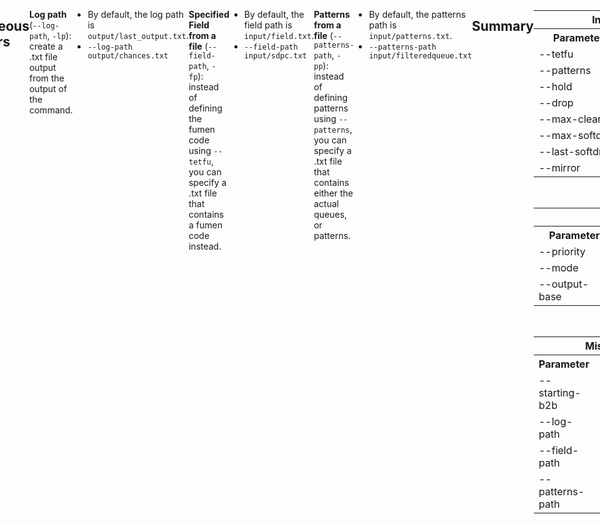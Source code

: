 ```yaml
---
title: "Solution Finder: Cover"
tags:
- Solution Finder
- Guide
---
```

<meta name="description" content="Documentation for solution finder's cover command">
<style>
header{max-width: 700px; left: 50%; transform: translateX(-50%); padding: 0 2em;}
body{display: flex; justify-content: center;}
.singlePage{width: -webkit-fill-available; max-width: 700px;}
</style>

[[sfinder/|Solution Finder's]] **Cover** command outputs the probability of setting up/building a **specified field** (or multiple), given a specified **pattern**. This output is written in both the terminal and the specified **log path**.
```YAML {title="Command Structure"}
java -jar sfinder.jar cover --tetfu <fumen> --patterns <pattern>
```
```YAML {title="Shorthand Command Structure"}
java -jar sfinder.jar cover -t <fumen> -p <pattern>
```
```YAML {title="Specifying Multiple Fumens"}
java -jar sfinder.jar cover -t <fumen> <fumen> -p <pattern>
```
___
## Input Parameters
**Specified Field(s)** (`--tetfu`, `--t`): the [[sfinder/fumen editor#Fumen Code|fumen code(s)]] that sfinder begins working with. If not specified, the file `field.txt` in the `input` folder is used. Input multiple fumens for fields by separating the fumens with spaces.
- **Mirror** (--mirror, -m): Whether or not to include the mirrors for all inputted fumens. The outputs will mark mirrored `fumen` inputs as `fumen#mirror`.
	- The default is `false`.
	- `--mirror true`

**Patterns** (`--patterns`, `-p`): Determines the queues checked by sfinder. Read more about this parameter [[sfinder/parameter patterns|here]].
- **Hold** (`--hold`, `-H`): Specify whether or not a hold slot is usable.
	- By default, it is `use`.
	- `--H use` or `--H avoid`
- **Drop** (`--drop`, `-d`): Specify what movements are usable.
	- By default, it uses `softdrop`. 

{{< sfinder-parameters/drop t-spin-table="true" >}}

- **Last Softdrop** (`--last-softdrop`, `-l`): Allows the last nth pieces to use softdrop regardless of the value of `--drop`.

**Mode** (`--mode`, `--M`): specifying the condition by which cover will return as successful or failed.
- **Max Clear Line** (`--clear-line`, `-c`): Specify the number of line clears cover may use. 
	- By default, it is `-1`, meaning there is no limit.
	- `--max-clearline 1` for a 4-line high perfect clear field may allow you to get that field's quad clear chance.
- **Max Softdrop** (`--max-softdrop`, `-ms`): Specify how many times pieces can be softdropped in order to build a setup.
	- This setting is only enabled in conjunction with `--mode` 
	- By default, it uses `-1`, no limit placed on softdrops.
	- `--max-softdrop 2`

**Starting B2B** (`--starting-b2b`, `-sb`): specifying the number of B2B clears is required for a successful output.
- By default, it uses `0`, meaning no B2B is required.
- `--starting-b2b 2`
___
## Output Parameters
**Priority** (`--priority`, `-P`): Only one setup can be marked as `O` for all the fumens provided. This will be the first setup that is buildable in the order of the fumens given in `--tetfu`.
- By default, priority is `True`.
- `--priority True`

**Fail Count** (`--fail-count`, `-fc`): determines the number of fail queues displayed at the end of the output.
- By default, fail count is `100`.
- `--fail-count -1` displays as many fail queues as possible.
___
## Miscellaneous Parameters
**Log path** (`--log-path`, `-lp`): create a .txt file output from the output of the command.
- By default, the log path is `output/last_output.txt`.
- `--log-path output/chances.txt`

**Specified Field from a file** (`--field-path`, `-fp`): instead of defining the fumen code using `--tetfu`, you can specify a .txt file that contains a fumen code instead.
- By default, the field path is `input/field.txt`.
- `--field-path input/sdpc.txt`

**Patterns from a file** (`--patterns-path`, `-pp`): instead of defining patterns using `--patterns`, you can specify a .txt file that contains either the actual queues, or patterns.
- By default, the patterns path is `input/patterns.txt`.
- `--patterns-path input/filteredqueue.txt`

___
## Summary
<div style="display: flex; flex-direction: column;">
	<table>
		<tr>
			<th colspan="3">Input Parameters</th>
		</tr>
		<tr>
			<th>Parameter</th>
			<th>Shorthand</th>
			<th>Default</th>
		</tr>
		<tr>
			<td>--tetfu</td>
			<td>-t</td>
			<td>null</td>
		</tr>
		<tr>
			<td>--patterns</td>
			<td>-p</td>
			<td>null</td>
		</tr>
		<tr>
			<td>--hold</td>
			<td>--H</td>
			<td>true</td>
		</tr>
		<tr>
			<td>--drop</td>
			<td>-d</td>
			<td>softdrop</td>
		</tr>
		<tr>
			<td>--max-clearline</td>
			<td>-mc</td>
			<td>-1</td>
		</tr>
		<tr>
			<td>--max-softdrop</td>
			<td>-ms</td>
			<td>-1</td>
		</tr>
		<tr>
			<td>--last-softdrop</td>
			<td>-l</td>
			<td>0</td>
		</tr>
		<tr>
			<td>--mirror</td>
			<td>-m</td>
			<td>false</td>
		</tr>
	</table>
	<br>
	<table>
		<tr>
			<th colspan="3">Output Parameters</th>
		</tr>
		<tr>
			<th>Parameter</th>
			<th>Shorthand</th>
			<th>Default</th>
		</tr>
		<tr>
			<td>--priority</td>
			<td>-P</td>
			<td>false</td>
		</tr>
		<tr>
			<td>--mode</td>
			<td>-M</td>
			<td>normal</td>
		<tr>
			<td>--output-base</td>
			<td>-ob</td>
			<td>output/cover.csv</td>
		</tr>
	</table>
	<br>
	<table>
		<tr>
			<th colspan="3">Miscellaneous Parameters</th>
		</tr>
		<tr>
			<th>Parameter</th>
			<th>Shorthand</th>
			<th>Default</th>
		</tr>
		<tr>
			<td>--starting-b2b</td>
			<td>-sb</td>
			<td>0</td>
		</tr>
		<tr>
			<td>--log-path</td>
			<td>-lp</td>
			<td>output/last_output.txt</td>
		</tr>
		<tr>
			<td>--field-path</td>
			<td>-fp</td>
			<td>input/field.txt</td>
		</tr>
		<tr>
			<td>--patterns-path</td>
			<td>-pp</td>
			<td>input/patterns.txt</td>
		</tr>
	</table>
</div>

___
## Example Commands and Output
An **example terminal output** of the cover command.
```YAML {title="output/last_output.txt"}
#Command Line Input
java -jar sfinder.jar cover -t v115@vhFRQJUGJKJJvMJTNJGBJ v115@vhFRQJPGJKJJGMJTNJ0BJ -p *p7

# Output
success:
33.33 % [1680/5040]: http://fumen.zui.jp/?v115@vhFRQJUGJKJJvMJTNJGBJ
44.44 % [2240/5040]: http://fumen.zui.jp/?v115@vhFRQJPGJKJJGMJTNJ0BJ
>>
OR  = 61.67 % [3108/5040]
AND = 16.11 % [812/5040]
```

Each item under `success` represents one fumen entered under the `--tetfu` parameter, in order. It contains the following:
- `33.33 %`: The percentage cover of the fumen.
- `[1680/5040]`: The number of successful over total patterns of the fumen.
- `http://fumen.zui.jp/?v115@vhFRQJUGJKJJvMJTNJGBJ`: A link to the fumen.

Furthermore, it tallies up the results as:
- `OR`: the amount of queues that can build at least one of the fumens.
- `AND`: the amount of queues that can build all of the fumens.
___
An **example CSV output** of the cover command.
<center>
<table style="text-align: center;">
	<tr>
		<th width="100px;">sequence</th>
		<th width="100px;">v115@vhFRQJU...</th>
		<th width="100px;">v115@vhFRQJP...</th>
	</tr>
	<tr>
		<td>TILJSZO</td>
		<td>X</td>
		<td>O</td>
	</tr>
	<tr>
		<td>TILJSOZ</td>
		<td>X</td>
		<td>O</td>
	</tr>
	<tr>
		<td>TILJZSO</td>
		<td>X</td>
		<td>O</td>
	</tr>
	<tr>
		<td>TILJZOS</td>
		<td>X</td>
		<td>O</td>
	</tr>
	<tr>
    	<td colspan="3">5036 more lines...</td>
	</tr>
</table>
</center>

The CSV output lists the first column for the patterns used, and extra columns are allocated for every fumen in order.
- `X`: the fumen is not buildable for the equivalent pattern.
- `O`: the fumen is buildable for the equivalent pattern.
___
## Special Uses
1. Cover's output can be converted into an [[sfinder/path|sfinder path output]] to be used to find [[sfinder/custom minimals|custom minimals]], such as Quad PC minimals or T-Spin minimals.